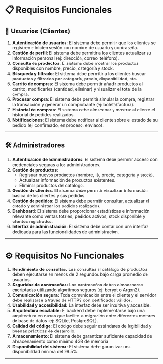 # 📋 Requisitos Funcionales

## 👤 Usuarios (Clientes)
1. **Autenticación de usuarios**: El sistema debe permitir que los clientes se registren e inicien sesión con nombre de usuario y contraseña.  
2. **Gestión de perfil**: El sistema debe permitir a los clientes actualizar su información personal (ej: dirección, correo, teléfono).  
3. **Consulta de productos**: El sistema debe mostrar los productos disponibles con nombre, precio, categoría y stock.  
4. **Búsqueda y filtrado**: El sistema debe permitir a los clientes buscar productos y filtrarlos por categoría, precio, disponibilidad, etc.  
5. **Carrito de compras**: El sistema debe permitir añadir productos al carrito, modificarlos (cantidad, eliminar) y visualizar el total de la compra.  
6. **Procesar compra**: El sistema debe permitir simular la compra, registrar la transacción y generar un comprobante (ej: boleta/factura).  
7. **Historial de compras**: El sistema debe almacenar y mostrar al cliente el historial de pedidos realizados.  
8. **Notificaciones**: El sistema debe notificar al cliente sobre el estado de su pedido (ej: confirmado, en proceso, enviado).  

---

## 🛠 Administradores
1. **Autenticación de administradores**: El sistema debe permitir acceso con credenciales seguras a los administradores.  
2. **Gestión de productos**:  
   - Registrar nuevos productos (nombre, ID, precio, categoría y stock).  
   - Actualizar información de productos existentes.  
   - Eliminar productos del catálogo.  
3. **Gestión de clientes**: El sistema debe permitir visualizar información básica de los clientes y sus pedidos.  
4. **Gestión de pedidos**: El sistema debe permitir consultar, actualizar el estado y administrar los pedidos realizados.  
5. **Dashboard**: El sistema debe proporcionar estadísticas e información relevante como ventas totales, pedidos activos, stock disponible y clientes registrados.  
6. **Interfaz de administración**: El sistema debe contar con una interfaz dedicada para las funcionalidades de administración. 

---

# ⚙️ Requisitos No Funcionales

1. **Rendimiento de consultas:** Las consultas al catálogo de productos deben ejecutarse en menos de 2 segundos bajo carga promedio de usuarios.  
2. **Seguridad de contraseñas:** Las contraseñas deben almacenarse encriptadas utilizando algoritmos seguros (ej: bcrypt o Argon2).  
3. **Comunicación segura:** Toda comunicación entre el cliente y el servidor debe realizarse a través de HTTPS con certificados válidos.  
4. **Usabilidad y accesibilidad:** La interfaz debe ser intuitiva y accesible.  
5. **Arquitectura escalable:** El backend debe implementarse bajo una arquitectura en capas que facilite la migración entre diferentes motores de base de datos (ej: SQLite, PostgreSQL).  
6. **Calidad del código:** El código debe seguir estándares de legibilidad y buenas prácticas de desarrollo.  
7. **Almacenamiento:** El sistema debe garantizar suficiente capacidad de almacenamiento como minimo 4GB de memoria
8. **Disponibilidad del sistema:** El sistema debe garantizar una disponibilidad mínima del 99.5%. 

---